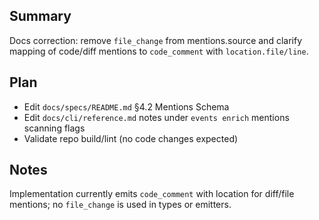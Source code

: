 ## Summary

Docs correction: remove `file_change` from mentions.source and clarify mapping of code/diff mentions to `code_comment` with `location.file/line`.

## Plan

- Edit `docs/specs/README.md` §4.2 Mentions Schema
- Edit `docs/cli/reference.md` notes under `events enrich` mentions scanning flags
- Validate repo build/lint (no code changes expected)

## Notes

Implementation currently emits `code_comment` with location for diff/file mentions; no `file_change` is used in types or emitters.

